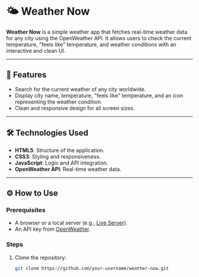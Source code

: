 # 🌤 Weather Now

**Weather Now** is a simple weather app that fetches real-time weather data for any city using the OpenWeather API. It allows users to check the current temperature, "feels like" temperature, and weather conditions with an interactive and clean UI.

---

## 🚀 Features
- Search for the current weather of any city worldwide.
- Display city name, temperature, "feels like" temperature, and an icon representing the weather condition.
- Clean and responsive design for all screen sizes.

---

## 🛠️ Technologies Used
- **HTML5**: Structure of the application.
- **CSS3**: Styling and responsiveness.
- **JavaScript**: Logic and API integration.
- **OpenWeather API**: Real-time weather data.

---

## ⚙️ How to Use

### Prerequisites
- A browser or a local server (e.g., [Live Server](https://marketplace.visualstudio.com/items?itemName=ritwickdey.LiveServer)).
- An API key from [OpenWeather](https://openweathermap.org/api).

### Steps
1. Clone the repository:
   ```bash
   git clone https://github.com/your-username/weather-now.git
